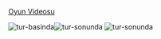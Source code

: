 [Oyun Videosu](https://www.youtube.com/watch?v=AxUuG2Yco5E)

![tur-basinda](https://github-production-user-asset-6210df.s3.amazonaws.com/212278288/447182195-e1408d0f-6662-48fa-a7e9-5109b5e82d2b.png?X-Amz-Algorithm=AWS4-HMAC-SHA256&X-Amz-Credential=AKIAVCODYLSA53PQK4ZA%2F20250523%2Fus-east-1%2Fs3%2Faws4_request&X-Amz-Date=20250523T213344Z&X-Amz-Expires=300&X-Amz-Signature=eb095f0b1c31584b6db8bbae4980922cc2499e033ce71f38feb7acc14e7119e8&X-Amz-SignedHeaders=host)![tur-sonunda](https://github.com/user-attachments/assets/3ec3b01d-d0df-4d74-a919-db4b54848936)
![tur-sonunda](https://github-production-user-asset-6210df.s3.amazonaws.com/212278288/447275609-bb5d9edf-4aba-4ee0-afc4-8dfbfc84096b.png?X-Amz-Algorithm=AWS4-HMAC-SHA256&X-Amz-Credential=AKIAVCODYLSA53PQK4ZA%2F20250524%2Fus-east-1%2Fs3%2Faws4_request&X-Amz-Date=20250524T171142Z&X-Amz-Expires=300&X-Amz-Signature=d93a2af35010240ab6c6dd31aaa6bdef403dfe35324d457caade9936eb462bf5&X-Amz-SignedHeaders=host)
